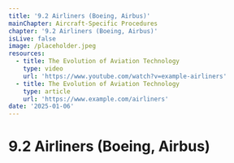 ```yaml
---
title: '9.2 Airliners (Boeing, Airbus)'
mainChapter: Aircraft-Specific Procedures
chapter: '9.2 Airliners (Boeing, Airbus)'
isLive: false
image: /placeholder.jpeg
resources:
  - title: The Evolution of Aviation Technology
    type: video
    url: 'https://www.youtube.com/watch?v=example-airliners'
  - title: The Evolution of Aviation Technology
    type: article
    url: 'https://www.example.com/airliners'
date: '2025-01-06'
---
```


# 9.2 Airliners (Boeing, Airbus)
